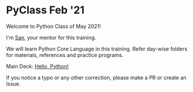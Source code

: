# PyClass Feb '21

Welcome to Python Class of May 2021!

I'm [San](https://sanspace.in), your mentor for this training.

We will learn Python Core Language in this training. Refer day-wise folders for materials, references and practice programs.

Main Deck: [Hello, Python!](https://sanspace.in/hello-python)

If you notice a typo or any other correction, please make a PR or create an Issue.
